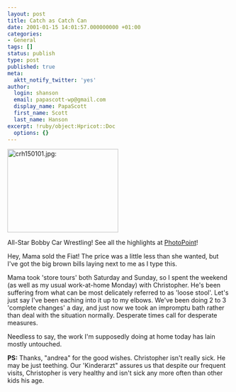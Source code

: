 ```yaml
---
layout: post
title: Catch as Catch Can
date: 2001-01-15 14:01:57.000000000 +01:00
categories:
- General
tags: []
status: publish
type: post
published: true
meta:
  aktt_notify_twitter: 'yes'
author:
  login: shanson
  email: papascott-wp@gmail.com
  display_name: PapaScott
  first_name: Scott
  last_name: Hanson
excerpt: !ruby/object:Hpricot::Doc
  options: {}
---
```

<p><img src="https://www.papascott.de/wordpress/wp-content/uploads/2001/01/crh150101.jpg" height="188" width="250" border="0" alt="crh150101.jpg: " /></p>
<p>All-Star Bobby Car Wrestling! See all the highlights at <a href="http://albums.photopoint.com/j/AlbumList?u=185392&a=10970087">PhotoPoint</a>!</p>
<p>Hey, Mama sold the Fiat! The price was a little less than she wanted, but I've got the big brown bills laying next to me as I type this. </p>
<p>Mama took 'store tours' both Saturday and Sunday, so I spent the weekend (as well as my usual work-at-home Monday) with Christopher. He's been suffering from what can be most delicately referred to as 'loose stool'. Let's just say I've been eaching into it up to my elbows. We've been doing 2 to 3 'complete changes' a day, and just now we took an impromptu bath rather than deal with the situation normally. Desperate times call for desperate measures.</p>
<p>Needless to say, the work I'm supposedly doing at home today has lain mostly untouched.</p>
<p><b>PS:</b> Thanks, "andrea" for the good wishes. Christopher isn't really sick. He may be just teething. Our 'Kinderarzt" assures us that despite our frequent visits, Christopher is very healthy and isn't sick any more often than other kids his age.</p>
